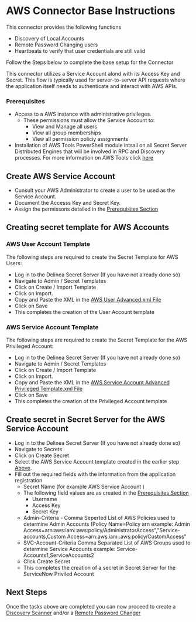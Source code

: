  # AWS Connector Base Instructions

This connector provides the following functions  

- Discovery of Local Accounts
- Remote Password Changing users
- Heartbeats to verify that user credentials are still valid

Follow the Steps below to complete the base setup for the Connector

This connector utilizes a Service Account alond with its Access Key and Secret. This flow is typically used for server-to-server API requests where the application itself needs to authenticate and interact with AWS APIs.
​
### Prerequisites

- Access to a AWS instance with administrative privileges.
  - These permissions must allow the Service Account to:
    - View and Manage all users
    - View all group memberships
    - View all permission policiy assignments 
- Installation of AWS Tools PowerShell module intsall on all Secret Server Distributed Engines that will be involved in RPC and Discovery processes.  For more information on AWS Tools click [here](https://www.powershellgallery.com/packages/AWS.Tools.IdentityManagement/4.1.483)

## Create AWS Service Account
- Cunsult your AWS Administrator to create a user to be used as the Service Account.
- Document the Accesss Key and Secret Key.  
- Assign the permissons detailed in the [Prerequisites Section](#prerequisites)


## Creating secret template for AWS Accounts 

### AWS User Account Template

The following steps are required to create the Secret Template for AWS Users:

- Log in to the Delinea Secret Server (If you have not already done so)
- Navigate to Admin / Secret Templates
- Click on Create / Import Template
- Click on Import.
- Copy and Paste the XML in the [AWS User Advanced.xml File](./Templates/AWS%20User%20Advanced%20Template.xml)
- Click on Save
- This completes the creation of the User Account template

### AWS Service Account Template

The following steps are required to create the Secret Template for the AWS Privileged Account:

- Log in to the Delinea Secret Server (If you have not already done so)
- Navigate to Admin / Secret Templates
- Click on Create / Import Template
- Click on Import.
- Copy and Paste the XML in the [AWS Service Account Advanced Privileged Template.xml File](./Templates/AWS%20Service%20Account%20Advanced%20Template.xml)
- Click on Save
- This completes the creation of the Privileged Account template


## Create secret in Secret Server for the AWS Service Account
 
- Log in to the Delinea Secret Server (If you have not already done so)
- Navigate to Secrets
- Click on Create Secret
- Select the AWS Service Account template created in the earlier step [Above](#aws-service-account-template).
- Fill out the required fields with the information from the application registration
    - Secret Name (for example AWS Service Account )
    - The following field values are as created in the [Prerequisites Section](#prerequisites)
      - Username 
      - Access Key
      - Secret Key
  - Admin-Criteria  - Comma Seperted List of AWS Policies used to determine Admin Accounts (Policy Name=Policy arn
      example: Admin Access=arn:aws:iam::aws:policy/AdministratorAccess","Service-accounts,Custom Access=arn:aws:iam::aws:policy/CustomAccess" 
  - SVC-Account-Criteria Comma Separated List of AWS Groups used to determine Service Accounts 
        example:  Service-Accounts1,ServiceAccounts2
  - Click Create Secret
  - This completes the creation of a secret in Secret Server for the ServiceNow Priviled Account

## Next Steps

Once the tasks above are completed you can now proceed to create a [Discovery Scanner](./Discovery/readme.md) and/or a [Remote Password Changer](./Remote%20Password%20Changer/readme.md)
